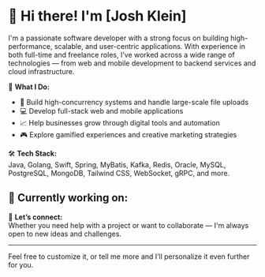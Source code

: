 # 👋 Hi there! I'm [Josh Klein]

I'm a passionate software developer with a strong focus on building high-performance, scalable, and user-centric applications. With experience in both full-time and freelance roles, I’ve worked across a wide range of technologies — from web and mobile development to backend services and cloud infrastructure.

🚀 **What I Do:**
- 🧠 Build high-concurrency systems and handle large-scale file uploads
- 💻 Develop full-stack web and mobile applications
- 📈 Help businesses grow through digital tools and automation
- 🎮 Explore gamified experiences and creative marketing strategies

🛠️ **Tech Stack:**  
Java, Golang, Swift, Spring, MyBatis, Kafka, Redis, Oracle, MySQL, PostgreSQL, MongoDB, Tailwind CSS, WebSocket, gRPC, and more.

🎯 **Currently working on:**  
- 

🔗 **Let’s connect:**  
Whether you need help with a project or want to collaborate — I'm always open to new ideas and challenges.

---

Feel free to customize it, or tell me more and I’ll personalize it even further for you.
